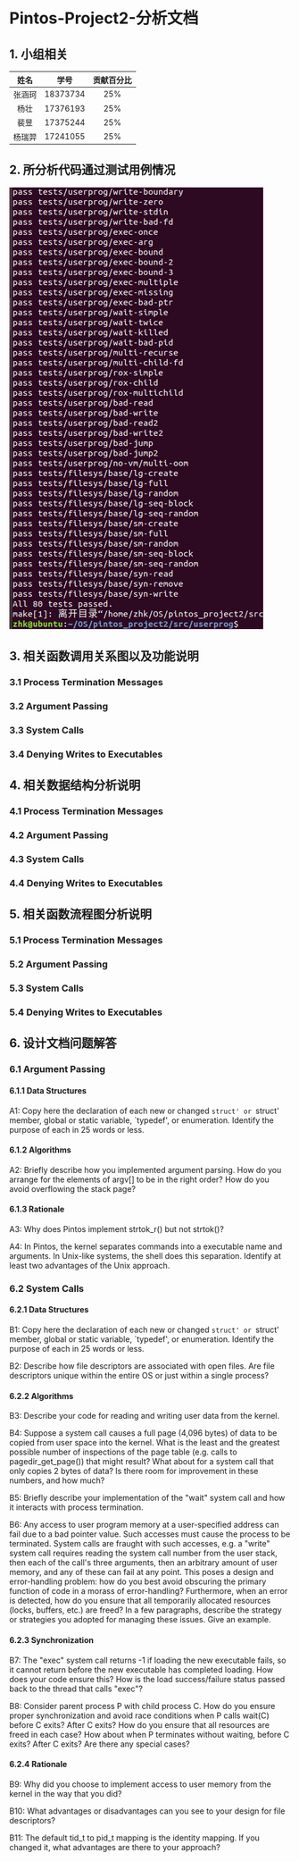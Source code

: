 # Pintos-Project2-分析文档

## 1. 小组相关

|  姓名  |   学号   | 贡献百分比 |
| :----: | :------: | :--------: |
| 张涵珂 | 18373734 |    25%     |
|  杨壮  | 17376193 |    25%     |
|  裴昱  | 17375244 |    25%     |
| 杨瑞羿 | 17241055 |    25%     |

## 2. 所分析代码通过测试用例情况

![proj2](.\pics\proj2.png)

## 3. 相关函数调用关系图以及功能说明

### 3.1 Process Termination Messages



### 3.2 Argument Passing



### 3.3 System Calls



### 3.4 Denying Writes to Executables



## 4. 相关数据结构分析说明

### 4.1 Process Termination Messages



### 4.2 Argument Passing



### 4.3 System Calls



### 4.4 Denying Writes to Executables



## 5. 相关函数流程图分析说明

### 5.1 Process Termination Messages



### 5.2 Argument Passing



### 5.3 System Calls



### 5.4 Denying Writes to Executables



## 6. 设计文档问题解答

### 6.1 Argument Passing

#### 6.1.1 Data Structures

A1: Copy here the declaration of each new or changed `struct' or
`struct' member, global or static variable, `typedef', or enumeration.  Identify the purpose of each in 25 words or less.



#### 6.1.2 Algorithms

A2: Briefly describe how you implemented argument parsing.  How do you arrange for the elements of argv[] to be in the right order? How do you avoid overflowing the stack page?



#### 6.1.3 Rationale

A3: Why does Pintos implement strtok_r() but not strtok()?



A4: In Pintos, the kernel separates commands into a executable name and arguments.  In Unix-like systems, the shell does this separation.  Identify at least two advantages of the Unix approach.



### 6.2 System Calls

#### 6.2.1 Data Structures

B1: Copy here the declaration of each new or changed `struct' or
`struct' member, global or static variable, `typedef', or enumeration.  Identify the purpose of each in 25 words or less.

B2: Describe how file descriptors are associated with open files. Are file descriptors unique within the entire OS or just within a single process?

#### 6.2.2 Algorithms

B3: Describe your code for reading and writing user data from the kernel.



B4: Suppose a system call causes a full page (4,096 bytes) of data to be copied from user space into the kernel.  What is the least and the greatest possible number of inspections of the page table (e.g. calls to pagedir_get_page()) that might result?  What about for a system call that only copies 2 bytes of data?  Is there room for improvement in these numbers, and how much?



B5: Briefly describe your implementation of the "wait" system call and how it interacts with process termination.



B6: Any access to user program memory at a user-specified address can fail due to a bad pointer value.  Such accesses must cause the process to be terminated.  System calls are fraught with such accesses, e.g. a "write" system call requires reading the system call number from the user stack, then each of the call's three arguments, then an arbitrary amount of user memory, and any of these can fail at any point.  This poses a design and error-handling problem: how do you best avoid obscuring the primary function of code in a morass of error-handling?  Furthermore, when an error is detected, how do you ensure that all temporarily allocated resources (locks, buffers, etc.) are freed?  In a few paragraphs, describe the strategy or strategies you adopted for managing these issues.  Give an example.




#### 6.2.3 Synchronization

B7: The "exec" system call returns -1 if loading the new executable fails, so it cannot return before the new executable has completed loading.  How does your code ensure this?  How is the load success/failure status passed back to the thread that calls "exec"?



B8: Consider parent process P with child process C.  How do you ensure proper synchronization and avoid race conditions when P calls wait(C) before C exits?  After C exits?  How do you ensure that all resources are freed in each case?  How about when P terminates without waiting, before C exits?  After C exits?  Are there any special cases?



#### 6.2.4 Rationale

B9: Why did you choose to implement access to user memory from the kernel in the way that you did?



B10: What advantages or disadvantages can you see to your design for file descriptors?



B11: The default tid_t to pid_t mapping is the identity mapping. If you changed it, what advantages are there to your approach?